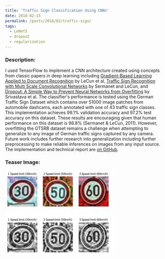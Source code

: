 ```yaml
---
title: 'Traffic Sign Classification Using CNNs'
date: 2018-02-15
permalink: /posts/2018/02/traffic-sign/
tags:
  - LeNet5
  - dropout
  - regularization
---
```


### Description:

I used TensorFlow to implement a CNN architecture created using concepts from classic papers in deep learning including [Gradient-Based Learning Applied to Document Recognition](http://yann.lecun.com/exdb/publis/pdf/lecun-01a.pdf) by LeCun et al, [Traffic Sign Recognition with Multi Scale Convolutional Networks](https://ieeexplore.ieee.org/stamp/stamp.jsp?arnumber=6033589&casa_token=Nc46-nvO870AAAAA:HFhpeWnjMIfH75FUtxY2AI6BPmU3Xu_wvbXNSLvLwNGUi-JiwTNrTxwXOm4skPIn7yYyZ9HVlgMf&tag=1) by Sermanet and LeCun, and [Dropout: A Simple Way to Prevent Neural Networks from Overfitting](https://www.jmlr.org/papers/volume15/srivastava14a/srivastava14a.pdf) by Srivastava et al. The classifier's performance is tested using the German Traffic Sign Dataset which contains over 51000 image patches from automobile dashcams, each annotated with one of 43 traffic sign classes. This implementation achieves 99.1% validation accuracy and 97.2% test accuracy on this dataset. These results are encouraging given that human performance on this dataset is 98.8% (Sermanet & LeCun, 2011). However, overfitting the GTSRB dataset remains a challenge when attempting to generalize to any image of German traffic signs captured by any camera. Future work includes further research into generalization including further preprocessing to make reliable inferences on images from any input source. The implementation and technical report are [on GitHub](https://github.com/alexhagiopol/multiscale-CNN-classifier). 

### Teaser Image:

![](/content/traffic_sign_classifier.png)
